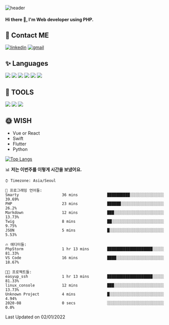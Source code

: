 ![header](https://capsule-render.vercel.app/api?type=waving&color=auto&height=300&section=header&text=EINEE&fontSize=90&animation=twinkling)

#### Hi there 👋, I'm <b>Web developer</b> using PHP. ####

<!--
- 🔭 I’m currently working on Uniwill
- 🌱 I’m currently learning Vue or React or Python.
-->

<!---#### I am PHP developer --->

## 💌 Contact ME ###
[<img src='https://img.shields.io/badge/-EunjiKo-%230A66C2?style=flat-square&logo=LinkedIn&logoColor=white' alt='linkedin'>](https://www.linkedin.com/in/https://www.linkedin.com/in/eunji-ko-00a907164//)  [<img src='https://img.shields.io/badge/-einee214%40gmail.com-%23EA4335?style=flat-square&logo=Gmail&logoColor=white' alt='gmail'>](einee214@gmail.com)  


## ✨ Languages
<img src='https://img.shields.io/badge/-PHP-%23777BB4?style=for-the-badge&logo=PHP&logoColor=white'> <img src='https://img.shields.io/badge/-Laravel-%23FF2D20?style=for-the-badge&logo=Laravel&logoColor=white'> <img src='https://img.shields.io/badge/Jquery-%230769AD?style=for-the-badge&logo=Jquery&logoColor=white'> <img src='https://img.shields.io/badge/CSS3-%231572B6?style=for-the-badge&logo=CSS3&logoColor=white'> <img src='https://img.shields.io/badge/Bootstrap-%237952B3?style=for-the-badge&logo=Bootstrap&logoColor=white' > <img src='https://img.shields.io/badge/MySQL-%234479A1?style=for-the-badge&logo=MySQL&logoColor=white' >

## 🌷 TOOLS
<img src='https://img.shields.io/badge/PHPSTORM-%23000000?style=for-the-badge&logo=PhpStorm&logoColor=white' > <img src='https://img.shields.io/badge/GitLab-%23FCA121?style=for-the-badge&logo=GitLab&logoColor=white' > <img src='https://img.shields.io/badge/GitHub-%23181717?style=for-the-badge&logo=GitHub&logoColor=white'>


## 🌞 WISH
- Vue or React
- Swift
- Flutter
- Python


[![Top Langs](https://github-readme-stats.vercel.app/api/top-langs/?username=ein214&layout=compact)](https://github.com/anuraghazra/github-readme-stats)

<!--START_SECTION:waka-->
📊 **저는 이번주를 이렇게 시간을 보냈어요.** 

```text
⌚︎ Timezone: Asia/Seoul

💬 프로그래밍 언어들: 
Smarty                   36 mins             ██████████░░░░░░░░░░░░░░░   39.69% 
PHP                      23 mins             ██████░░░░░░░░░░░░░░░░░░░   26.2% 
Markdown                 12 mins             ███░░░░░░░░░░░░░░░░░░░░░░   13.73% 
Twig                     8 mins              ██░░░░░░░░░░░░░░░░░░░░░░░   9.75% 
JSON                     5 mins              █░░░░░░░░░░░░░░░░░░░░░░░░   5.53%

🔥 에디터들: 
PhpStorm                 1 hr 13 mins        ████████████████████░░░░░   81.33% 
VS Code                  16 mins             ████░░░░░░░░░░░░░░░░░░░░░   18.67%

🐱‍💻 프로젝트들: 
easyup_ssh               1 hr 13 mins        ████████████████████░░░░░   81.33% 
linux_console            12 mins             ███░░░░░░░░░░░░░░░░░░░░░░   13.73% 
Unknown Project          4 mins              █░░░░░░░░░░░░░░░░░░░░░░░░   4.94% 
2020-08                  0 secs              ░░░░░░░░░░░░░░░░░░░░░░░░░   0.0%

```


 Last Updated on 02/01/2022
<!--END_SECTION:waka-->

<!---![GitHub stats](https://github-readme-stats.vercel.app/api?username=ein214&show_icons=true&theme=dracula)  --->



